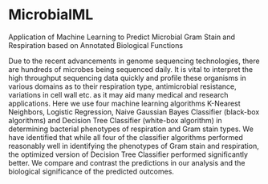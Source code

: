 # MicrobialML
Application of Machine Learning to Predict Microbial Gram Stain and Respiration based on Annotated Biological Functions

Due to the recent advancements in genome sequencing technologies, there are hundreds of microbes being sequenced daily. It is vital to interpret the high throughput sequencing data quickly and profile these organisms in various domains as to their respiration type, antimicrobial resistance, variations in cell wall etc. as it may aid many medical and research applications. Here we use four machine learning algorithms K-Nearest Neighbors, Logistic Regression, Naive Gaussian Bayes Classifier (black-box algorithms) and Decision Tree Classifier (white-box algorithm) in determining bacterial phenotypes of respiration and Gram stain types. We have identified that while all four of the classifier algorithms performed reasonably well in identifying the phenotypes of Gram stain and respiration, the optimized version of Decision Tree Classifier performed significantly better. We compare and contrast the predictions in our analysis and the biological significance of the predicted outcomes. 
